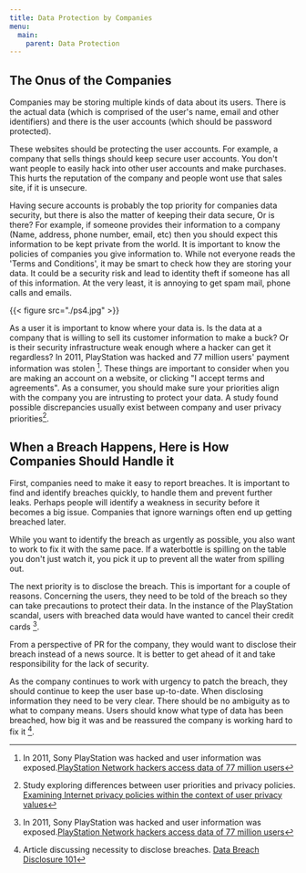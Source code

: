 ```yaml
---
title: Data Protection by Companies
menu:
  main:
    parent: Data Protection
---
```


## The Onus of the Companies

Companies may be storing multiple kinds of data about its users. There is the actual data (which is comprised of the user's name, email and other identifiers) and there is the user accounts (which should be password protected).

These websites should be protecting the user accounts. For example, a company that sells things should keep secure user accounts. You don't want people to easily hack into other user accounts and make purchases. This hurts the reputation of the company and people wont use that sales site, if it is unsecure.

Having secure accounts is probably the top priority for companies data security, but there is also the matter of keeping their data secure, Or is there? For example, if someone provides their information to a company (Name, address, phone number, email, etc) then you should expect this information to be kept private from the world. It is important to know the policies of companies you give information to. While not everyone reads the 'Terms and Conditions', it may be smart to check how they are storing your data. It could be a security risk and lead to identity theft if someone has all of this information. At the very least, it is annoying to get spam mail, phone calls and emails.

{{< figure src="./ps4.jpg" >}}

As a user it is important to know where your data is. Is the data at a company that is willing to sell its customer information to make a buck? Or is their security infrastructure weak enough where a hacker can get it regardless? In 2011, PlayStation was hacked and 77 million users' payment information was stolen [^playstation]. These things are important to consider when you are making an account on a website, or clicking "I accept terms and agreements". As a consumer, you should make sure your priorities align with the company you are intrusting to protect your data. A study found possible discrepancies usually exist between company and user privacy priorities[^discrepancies].

## When a Breach Happens, Here is How Companies Should Handle it

First, companies need to make it easy to report breaches. It is important to find and identify breaches quickly, to handle them and prevent further leaks. Perhaps people will identify a weakness in security before it becomes a big issue. Companies that ignore warnings often end up getting breached later.

While you want to identify the breach as urgently as possible, you also want to work to fix it with the same pace. If a waterbottle is spilling on the table you don't just watch it, you pick it up to prevent all the water from spilling out.

The next priority is to disclose the breach. This is important for a couple of reasons. Concerning the users, they need to be told of the breach so they can take precautions to protect their data. In the instance of the PlayStation scandal, users with breached data would have wanted to cancel their credit cards [^playstation].

From a perspective of PR for the company, they would want to disclose their breach instead of a news source. It is better to get ahead of it and take responsibility for the lack of security.

As the company continues to work with urgency to patch the breach, they should continue to keep the user base up-to-date. When disclosing information they need to be very clear. There should be no ambiguity as to what to company means. Users should know what type of data has been breached, how big it was and be reassured the company is working hard to fix it [^how-to-succeed].

[^discrepancies]:
    Study exploring differences between user priorities and privacy policies. [Examining Internet privacy policies within the context of user privacy values](https://ieeexplore.ieee.org/abstract/document/1424412)

[^playstation]:
    In 2011, Sony PlayStation was hacked and user information was exposed.[PlayStation Network hackers access data of 77 million users](https://www.theguardian.com/technology/2011/apr/26/playstation-network-hackers-data)

[^how-to-succeed]:
    Article discussing necessity to disclose breaches.
    [Data Breach Disclosure 101](https://www.troyhunt.com/data-breach-disclosure-101-how-to-succeed-after-youve-failed/)


